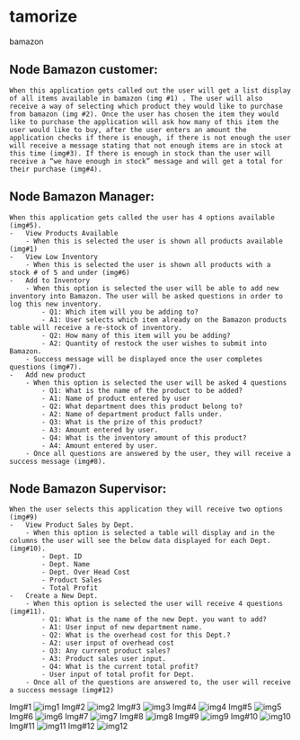 # tamorize
bamazon
## Node Bamazon customer: 
	When this application gets called out the user will get a list display of all items available in bamazon (img #1) . The user will also receive a way of selecting which product they would like to purchase from bamazon (img #2). Once the user has chosen the item they would like to purchase the application will ask how many of this item the user would like to buy, after the user enters an amount the application checks if there is enough, if there is not enough the user will receive a message stating that not enough items are in stock at this time (img#3). If there is enough in stock than the user will receive a “we have enough in stock” message and will get a total for their purchase (img#4).  

## Node Bamazon Manager:
	When this application gets called the user has 4 options available (img#5).
    -	View Products Available
        - When this is selected the user is shown all products available (img#1)
    -	View Low Inventory
        - When this is selected the user is shown all products with a stock # of 5 and under (img#6)
    -	Add to Inventory
        - When this option is selected the user will be able to add new inventory into Bamazon. The user will be asked questions in order to log this new inventory. 
            - Q1: Which item will you be adding to?
            - A1: User selects which item already on the Bamazon products table will receive a re-stock of inventory.
            - Q2: How many of this item will you be adding?
            - A2: Quantity of restock the user wishes to submit into Bamazon.
        - Success message will be displayed once the user completes questions (img#7).
    -	Add new product
        - When this option is selected the user will be asked 4 questions
            - Q1: What is the name of the product to be added?
            - A1: Name of product entered by user
            - Q2: What department does this product belong to?
            - A2: Name of department product falls under.
            - Q3: What is the prize of this product?
            - A3: Amount entered by user.
            - Q4: What is the inventory amount of this product?
            - A4: Amount entered by user.
        - Once all questions are answered by the user, they will receive a success message (img#8).


## Node Bamazon Supervisor:
	When the user selects this application they will receive two options (img#9)
    -	View Product Sales by Dept.
        - When this option is selected a table will display and in the columns the user will see the below data displayed for each Dept. (img#10).
            - Dept. ID
            - Dept. Name
            - Dept. Over Head Cost
            - Product Sales
            - Total Profit
    -	Create a New Dept.
        - When this option is selected the user will receive 4 questions (img#11).
            - Q1: What is the name of the new Dept. you want to add?
            - A1: User input of new department name.
            - Q2: What is the overhead cost for this Dept.?
            - A2: user input of overhead cost
            - Q3: Any current product sales?
            - A3: Product sales user input.
            - Q4: What is the current total profit?
            - User input of total profit for Dept.
        - Once all of the questions are answered to, the user will receive a success message (img#12)

Img#1
![img1](/images/img1.jpg)
Img#2
![img2](/images/img2.jpg)
Img#3
![img3](/images/img3.jpg)
Img#4
![img4](/images/img4.jpg)
Img#5
![img5](/images/img5.jpg)
Img#6
![img6](/images/img6.jpg)
Img#7
![img7](/images/img7.jpg)
Img#8
![img8](/images/img8.jpg)
Img#9
![img9](/images/img9.jpg)
Img#10
![img10](/images/img10.jpg)
Img#11
![img11](/images/img11.jpg)
Img#12
![img12](/images/img12.jpg)
